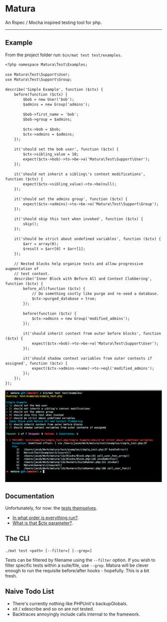 Matura
======

An Rspec / Mocha inspired testing tool for php.

---

## Example

From the project folder run: `bin/mat test test/examples`.

```
<?php namespace Matura\Test\Examples;

use Matura\Test\Support\User;
use Matura\Test\Support\Group;

describe('Simple Example', function ($ctx) {
    before(function ($ctx) {
        $bob = new User('bob');
        $admins = new Group('admins');

        $bob->first_name = 'bob';
        $bob->group = $admins;

        $ctx->bob = $bob;
        $ctx->admins = $admins;
    });

    it('should set the bob user', function ($ctx) {
        $ctx->sibling_value = 10;
        expect($ctx->bob)->to->be->a('Matura\Test\Support\User');
    });

    it('should not inherit a sibling\'s context modifications', function ($ctx) {
        expect($ctx->sibling_value)->to->be(null);
    });

    it('should set the admins group', function ($ctx) {
        expect($ctx->admins)->to->be->a('Matura\Test\Support\Group');
    });

    it('should skip this test when invoked', function ($ctx) {
        skip();
    });

    it('should be strict about undefined variables', function ($ctx) {
        $arr = array(0);
        $result = $arr[0] + $arr[1];
    });

    // Nested blocks help organize tests and allow progressive augmentation of
    // test context.
    describe('Inner Block with Before All and Context Clobbering', function ($ctx) {
        before_all(function ($ctx) {
            // Do something costly like purge and re-seed a database.
            $ctx->purged_database = true;
        });

        before(function ($ctx) {
            $ctx->admins = new Group('modified_admins');
        });

        it('should inherit context from outer before blocks', function ($ctx) {
            expect($ctx->bob)->to->be->a('Matura\Test\Support\User');
        });

        it('should shadow context variables from outer contexts if assigned', function ($ctx) {
            expect($ctx->admins->name)->to->eql('modified_admins');
        });
    });
});

```
![Matura Shell Output](docs/sample_shell_output.png)

## Documentation

Unfortunately, for now: the [tests themselves](test/functional).

* [In what order is everything run?](test/functional/test_ordering.php).
* [What is that $ctx parameter?](test/functional/test_context.php). 

## The CLI


	./mat test <path> [--filter=] [--grep=]

Tests can be filtered by filename using the `--filter` option. If you wish to filter specific tests within a suite/file, use `--grep`. Matura will be clever enough to run the requisite before/after hooks - hopefully. This is a bit fresh.


## Naive Todo List


* There's currently nothing like PHPUnit's backupGlobals.
* xit / xdescribe and so on are not tested.
* Backtraces annoyingly include calls internal to the framework.
 


